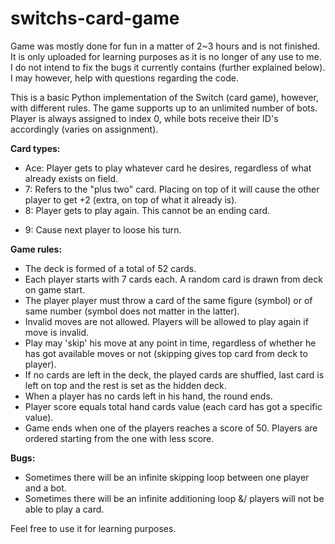 # switchs-card-game

Game was mostly done for fun in a matter of 2~3 hours and is not finished. It is only uploaded for learning purposes as it is no longer of any use to me. I do not intend to fix the bugs it currently contains (further explained below). I may however, help with questions regarding the code.

This is a basic Python implementation of the Switch (card game), however, with different rules. The game supports up to an unlimited number of bots. Player is always assigned to index 0, while bots receive their ID's accordingly (varies on assignment).

<b>Card types:</b>
	<ul>
		<li>Ace: Player gets to play whatever card he desires, regardless of what already exists on field.</li></li>
		<li>7: Refers to the "plus two" card. Placing on top of it will cause the other player to get +2 (extra, on top of what it already is).</li>
		<li>8: Player gets to play again. This cannot be an ending card.</li>
  <li>9: Cause next player to loose his turn.</li>
	</ul>
  
<b>Game rules:</b>
<ul>
  <li>The deck is formed of a total of 52 cards.</li>
  <li>Each player starts with 7 cards each. A random card is drawn from deck on game start.</li>
  <li>The player player must throw a card of the same figure (symbol) or of same number (symbol does not matter in the latter).</li>
  <li>Invalid moves are not allowed. Players will be allowed to play again if move is invalid.</li>
  <li>Play may 'skip' his move at any point in time, regardless of whether he has got available moves or not (skipping gives top card from deck to player).</li>
  <li>If no cards are left in the deck, the played cards are shuffled, last card is left on top and the rest is set as the hidden deck.</li>
  <li>When a player has no cards left in his hand, the round ends.</li>
  <li>Player score equals total hand cards value (each card has got a specific value).</li>
  <li>Game ends when one of the players reaches a score of 50. Players are ordered starting from the one with less score.</li>
 </ul>

<b>Bugs:</b>
<ul><li>Sometimes there will be an infinite skipping loop between one player and a bot.</li>
<li>Sometimes there will be an infinite additioning loop &/ players will not be able to play a card.</li>
</ul>

Feel free to use it for learning purposes.
